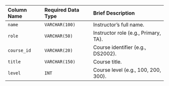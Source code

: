 
| Column Name | Required Data Type | Brief Description |
| :--- | :--- | :--- |
| `name` | `VARCHAR(100)` | Instructor’s full name. |
| `role` | `VARCHAR(50)` | Instructor role (e.g., Primary, TA). |
| `course_id` | `VARCHAR(20)` | Course identifier (e.g., DS2002). |
| `title` | `VARCHAR(150)` | Course title. |
| `level` | `INT` | Course level (e.g., 100, 200, 300). |

